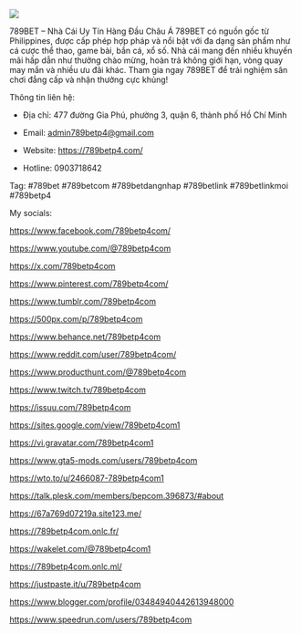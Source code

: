 ![](https://g0v.hackmd.io/_uploads/rkyiY3FF1x.jpg)

789BET – Nhà Cái Uy Tín Hàng Đầu Châu Á
789BET có nguồn gốc từ Philippines, được cấp phép hợp pháp và nổi bật với đa dạng sản phẩm như cá cược thể thao, game bài, bắn cá, xổ số. Nhà cái mang đến nhiều khuyến mãi hấp dẫn như thưởng chào mừng, hoàn trả không giới hạn, vòng quay may mắn và nhiều ưu đãi khác. Tham gia ngay 789BET để trải nghiệm sân chơi đẳng cấp và nhận thưởng cực khủng!

Thông tin liên hệ:

- Địa chỉ: 477 đường Gia Phú, phường 3, quận 6, thành phố Hồ Chí Minh

- Email: admin789betp4@gmail.com

- Website: https://789betp4.com/

- Hotline: 0903718642

Tag: #789bet #789betcom #789betdangnhap #789betlink #789betlinkmoi #789betp4

My socials:

https://www.facebook.com/789betp4com/

https://www.youtube.com/@789betp4com

https://x.com/789betp4com

https://www.pinterest.com/789betp4com/

https://www.tumblr.com/789betp4com

https://500px.com/p/789betp4com

https://www.behance.net/789betp4com

https://www.reddit.com/user/789betp4com/

https://www.producthunt.com/@789betp4com

https://www.twitch.tv/789betp4com

https://issuu.com/789betp4com

https://sites.google.com/view/789betp4com1

https://vi.gravatar.com/789betp4com1

https://www.gta5-mods.com/users/789betp4com

https://wto.to/u/2466087-789betp4com1

https://talk.plesk.com/members/bepcom.396873/#about

https://67a769d07219a.site123.me/

https://789betp4com.onlc.fr/

https://wakelet.com/@789betp4com1

https://789betp4com.onlc.ml/

https://justpaste.it/u/789betp4com

https://www.blogger.com/profile/03484940442613948000

https://www.speedrun.com/users/789betp4com